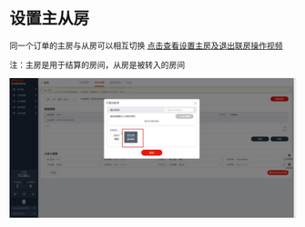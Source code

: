 # 设置主从房

同一个订单的主房与从房可以相互切换  [点击查看设置主房及退出联房操作视频](https://crs-pms-vidio.oss-cn-beijing.aliyuncs.com/%E8%AE%BE%E7%BD%AE%E4%B8%BB%E6%88%BFor%E9%80%80%E5%87%BA%E8%81%94%E6%88%BF.mp4)

注：主房是用于结算的房间，从房是被转入的房间

![](../../../.gitbook/assets/image%20%28966%29.png)

